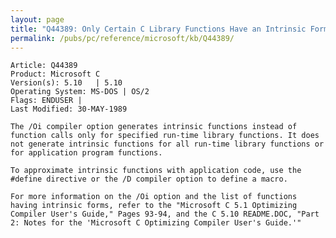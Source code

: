 ```yaml
---
layout: page
title: "Q44389: Only Certain C Library Functions Have an Intrinsic Form"
permalink: /pubs/pc/reference/microsoft/kb/Q44389/
---
```


	Article: Q44389
	Product: Microsoft C
	Version(s): 5.10   | 5.10
	Operating System: MS-DOS | OS/2
	Flags: ENDUSER |
	Last Modified: 30-MAY-1989
	
	The /Oi compiler option generates intrinsic functions instead of
	function calls only for specified run-time library functions. It does
	not generate intrinsic functions for all run-time library functions or
	for application program functions.
	
	To approximate intrinsic functions with application code, use the
	#define directive or the /D compiler option to define a macro.
	
	For more information on the /Oi option and the list of functions
	having intrinsic forms, refer to the "Microsoft C 5.1 Optimizing
	Compiler User's Guide," Pages 93-94, and the C 5.10 README.DOC, "Part
	2: Notes for the 'Microsoft C Optimizing Compiler User's Guide.'"
